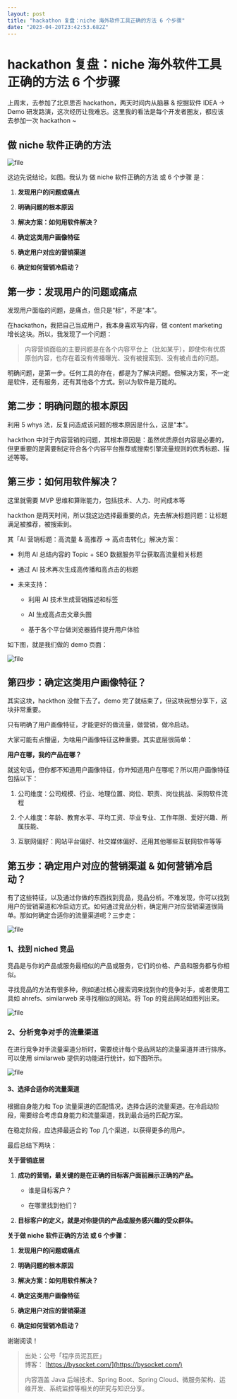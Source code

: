 ```yaml
---
layout: post
title: "hackathon 复盘：niche 海外软件工具正确的方法 6 个步骤"
date: "2023-04-20T23:42:53.682Z"
---
```

hackathon 复盘：niche 海外软件工具正确的方法 6 个步骤
====================================

上周末，去参加了北京思否 hackathon，两天时间内从脑暴 & 挖掘软件 IDEA -> Demo 研发路演，这次经历让我难忘。这里我的看法是每个开发者圈友，都应该去参加一次 hackathon ~

做 niche 软件正确的方法
---------------

![file](https://img2023.cnblogs.com/other/509099/202304/509099-20230420225220328-1804524121.png)

这边先说结论，如图。我认为 做 niche 软件正确的方法 或 6 个步骤 是：

1.  **发现用户的问题或痛点**
    
2.  **明确问题的根本原因**
    
3.  **解决方案：如何用软件解决？**
    
4.  **确定这类用户画像特征**
    
5.  **确定用户对应的营销渠道**
    
6.  **确定如何营销冷启动？**
    

第一步：发现用户的问题或痛点
--------------

发现用户面临的问题，是痛点，但只是“标”，不是“本”。

在hackathon，我把自己当成用户，我本身喜欢写内容，做 content marketing 增长这块。所以，我发现了一个问题：

> 内容营销面临的主要问题是在各个内容平台上（比如某乎），即使你有优质原创内容，也存在着没有传播曝光、没有被搜索到、没有被点击的问题。

明确问题，是第一步。任何工具的存在，都是为了解决问题。但解决方案，不一定是软件，还有服务，还有其他各个方式。别以为软件是万能的。

第二步：明确问题的根本原因
-------------

利用 5 whys 法，反复问造成该问题的根本原因是什么，这是"本"。

hackthon 中对于内容营销的问题，其根本原因是：虽然优质原创内容是必要的，但更重要的是需要制定符合各个内容平台推荐或搜索引擎流量规则的优秀标题、描述等等。

第三步：如何用软件解决？
------------

这里就需要 MVP 思维和算账能力，包括技术、人力、时间成本等

hackthon 是两天时间，所以我这边选择最重要的点，先去解决标题问题：让标题满足被推荐，被搜索到。

其「AI 营销标题：高流量 & 高推荐 -> 高点击转化」解决方案：

*   利用 AI 总结内容的 Topic + SEO 数据服务平台获取高流量相关标题
    
*   通过 AI 技术再次生成高传播和高点击的标题
    
*   未来支持：
    
    *   利用 AI 技术生成营销描述和标签
        
    *   AI 生成高点击文章头图
        
    *   基于各个平台做浏览器插件提升用户体验
        

如下图，就是我们做的 demo 页面：

![file](https://img2023.cnblogs.com/other/509099/202304/509099-20230420225220557-1347027293.png)

第四步：确定这类用户画像特征？
---------------

其实这块，hackthon 没做下去了。demo 完了就结束了，但这块我想分享下，这块非常重要。

只有明确了用户画像特征，才能更好的做流量，做营销，做冷启动。

大家可能有点懵逼，为啥用户画像特征这种重要。其实底层很简单：

**用户在哪，我的产品在哪？**

就这句话，但你都不知道用户画像特征，你咋知道用户在哪呢？所以用户画像特征包括以下：

1.  公司维度：公司规模、行业、地理位置、岗位、职责、岗位挑战、采购软件流程
    
2.  个人维度：年龄、教育水平、平均工资、毕业专业、工作年限、爱好兴趣、所属技能、
    
3.  互联网偏好：网站平台偏好、社交媒体偏好、还用其他哪些互联网软件等等
    

第五步：确定用户对应的营销渠道 & 如何营销冷启动？
--------------------------

有了这些特征，以及通过你做的东西找到竞品，竞品分析。不难发现，你可以找到用户的营销渠道和冷启动方式。如何通过竞品分析，确定用户对应营销渠道很简单。那如何确定合适你的流量渠道呢？三步走：

![file](https://img2023.cnblogs.com/other/509099/202304/509099-20230420225220815-151993694.png)

### **1、找到 niched 竞品**

竞品是与你的产品或服务最相似的产品或服务，它们的价格、产品和服务都与你相似。

寻找竞品的方法有很多种，例如通过核心搜索词来找到你的竞争对手，或者使用工具如 ahrefs、similarweb 来寻找相似的网站。将 Top 的竞品网站如图列出来。

![file](https://img2023.cnblogs.com/other/509099/202304/509099-20230420225221115-1642953307.png)

### **2、分析竞争对手的流量渠道**

在进行竞争对手流量渠道分析时，需要统计每个竞品网站的流量渠道并进行排序。可以使用 similarweb 提供的功能进行统计，如下图所示。

![file](https://img2023.cnblogs.com/other/509099/202304/509099-20230420225221373-1009135287.png)

#### **3、选择合适你的流量渠道**

根据自身能力和 Top 流量渠道的匹配情况，选择合适的流量渠道。在冷启动阶段，需要综合考虑自身能力和流量渠道，找到最合适的匹配方案。

在稳定阶段，应选择最适合的 Top 几个渠道，以获得更多的用户。

最后总结下两块：

**关于营销底层**

1.  **成功的营销，最关键的是在正确的目标客户面前展示正确的产品。**
    
    *   谁是目标客户？
        
    *   在哪里找到他们？
        
2.  **目标客户的定义，就是对你提供的产品或服务感兴趣的受众群体。**
    

**关于做 niche 软件正确的方法 或 6 个步骤：**

1.  **发现用户的问题或痛点**
    
2.  **明确问题的根本原因**
    
3.  **解决方案：如何用软件解决？**
    
4.  **确定这类用户画像特征**
    
5.  **确定用户对应的营销渠道**
    
6.  **确定如何营销冷启动？**
    

谢谢阅读！

> 出处：公号「程序员泥瓦匠」  
> 博客： [https://bysocket.com/](https://bysocket.com/)
> 
> 内容涵盖 Java 后端技术、Spring Boot、Spring Cloud、微服务架构、运维开发、系统监控等相关的研究与知识分享。